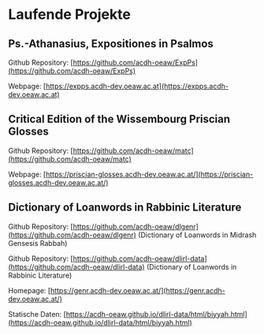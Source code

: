 # Laufende Projekte

## Ps.-Athanasius, Expositiones in Psalmos

Github Repository: [https://github.com/acdh-oeaw/ExpPs](https://github.com/acdh-oeaw/ExpPs)

Webpage: [https://expps.acdh-dev.oeaw.ac.at](https://expps.acdh-dev.oeaw.ac.at)

## Critical Edition of the Wissembourg Priscian Glosses

Github Repository: [https://github.com/acdh-oeaw/matc](https://github.com/acdh-oeaw/matc)

Webpage: [https://priscian-glosses.acdh-dev.oeaw.ac.at/](https://priscian-glosses.acdh-dev.oeaw.ac.at/)

## Dictionary of Loanwords in Rabbinic Literature

Github Repository: [https://github.com/acdh-oeaw/dlgenr](https://github.com/acdh-oeaw/dlgenr) (Dictionary of Loanwords in Midrash Gensesis Rabbah)

Github Repository: [https://github.com/acdh-oeaw/dlirl-data](https://github.com/acdh-oeaw/dlirl-data) (Dictionary of Loanwords in Rabbinic Literature)

Homepage: [https://genr.acdh-dev.oeaw.ac.at/](https://genr.acdh-dev.oeaw.ac.at/)

Statische Daten: [https://acdh-oeaw.github.io/dlirl-data/html/biyyah.html](https://acdh-oeaw.github.io/dlirl-data/html/biyyah.html)
